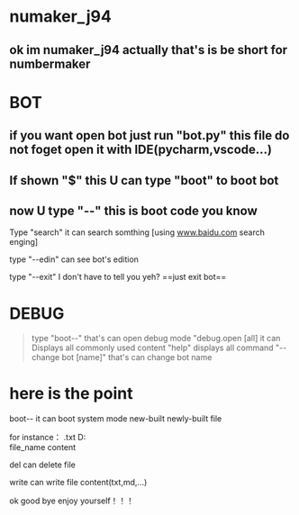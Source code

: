 # numaker_j94
ok im numaker_j94
actually that's is be short for numbermaker
---
# BOT
if you want open bot
just run "bot.py" this file
do not foget open it with IDE(pycharm,vscode...)
---
If shown "$" this
U can type "boot" to boot bot
---
now U type "-<bot>-" this is boot code you know
  ---
  Type "search"
  it can search somthing
  [using www.baidu.com search enging]
  
  type "-<bot>-edin"
  can see bot's edition
  
  type "-<bot>-exit"
  I don't have to tell you yeh?
  ==just exit bot==
  
# DEBUG
> type "boot-<debug>-"
  that's can open debug mode
  > "debug.open [all]
    it can Displays all commonly used content
  > "help"
    displays all command
  > "-<debug>- change bot [name]"
    that's can change bot name
# here is the point
  boot-<system>-
  it can boot system mode
  new-built
  newly-built file
  
  for instance：
    .txt
    D:\
    file_name
    content
  
  del
  can delete file
  
  write
  can write file content(txt,md,...)
  
ok good bye
enjoy yourself！！！
